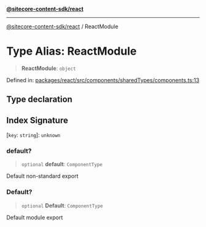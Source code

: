 [**@sitecore-content-sdk/react**](../README.md)

***

[@sitecore-content-sdk/react](../README.md) / ReactModule

# Type Alias: ReactModule

> **ReactModule**: `object`

Defined in: [packages/react/src/components/sharedTypes/components.ts:13](https://github.com/Sitecore/content-sdk/blob/51f6d86287f95a06b40045498aa7037d8b684c67/packages/react/src/components/sharedTypes/components.ts#L13)

## Type declaration

## Index Signature

\[`key`: `string`\]: `unknown`

### default?

> `optional` **default**: `ComponentType`

Default non-standard export

### Default?

> `optional` **Default**: `ComponentType`

Default module export
